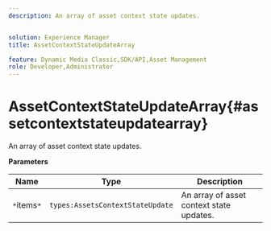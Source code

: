 ```yaml
---
description: An array of asset context state updates.


solution: Experience Manager
title: AssetContextStateUpdateArray

feature: Dynamic Media Classic,SDK/API,Asset Management
role: Developer,Administrator
---
```


# AssetContextStateUpdateArray{#assetcontextstateupdatearray}

An array of asset context state updates.

 **Parameters** 

|  Name  | Type  | Description  |
|---|---|---|
|  `*`items`*`  | `types:AssetsContextStateUpdate`  | An array of asset context state updates.  |

